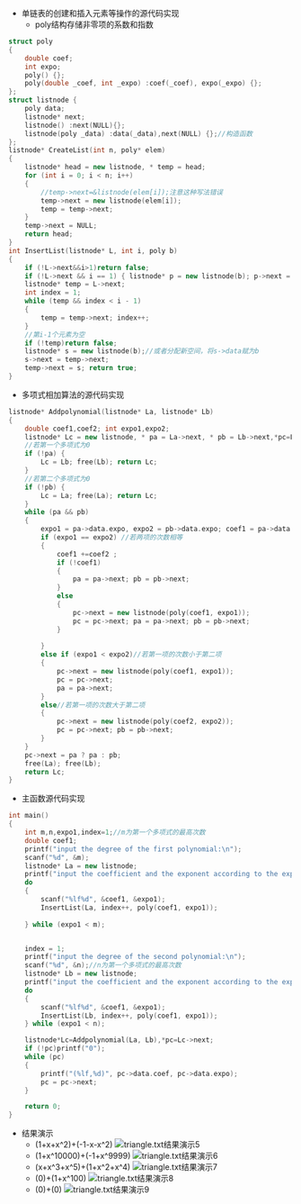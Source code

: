 + 单链表的创建和插入元素等操作的源代码实现
  + poly结构存储非零项的系数和指数
  
````cpp
struct poly
{
	double coef;
	int expo;
	poly() {};
	poly(double _coef, int _expo) :coef(_coef), expo(_expo) {};
};
struct listnode {
	poly data;
	listnode* next;
	listnode() :next(NULL){};
	listnode(poly _data) :data(_data),next(NULL) {};//构造函数
};
listnode* CreateList(int n, poly* elem)
{
	listnode* head = new listnode, * temp = head;
	for (int i = 0; i < n; i++)
	{
		//temp->next=&listnode(elem[i]);注意这种写法错误
		temp->next = new listnode(elem[i]);
		temp = temp->next;
	}
	temp->next = NULL;
	return head;
}
int InsertList(listnode* L, int i, poly b)
{
	if (!L->next&&i>1)return false;
	if (!L->next && i == 1) { listnode* p = new listnode(b); p->next = NULL; L->next = p; return true; }
	listnode* temp = L->next;
	int index = 1;
	while (temp && index < i - 1)
	{
		temp = temp->next; index++;
	}
	//第i-1个元素为空
	if (!temp)return false;
	listnode* s = new listnode(b);//或者分配新空间，将s->data赋为b
	s->next = temp->next;
	temp->next = s; return true;
}
````
+ 多项式相加算法的源代码实现
````cpp
listnode* Addpolynomial(listnode* La, listnode* Lb)
{
	double coef1,coef2; int expo1,expo2;
	listnode* Lc = new listnode, * pa = La->next, * pb = Lb->next,*pc=Lc;
    //若第一个多项式为0
	if (!pa) {
		Lc = Lb; free(Lb); return Lc;
	}
    //若第二个多项式为0
	if (!pb) {
		Lc = La; free(La); return Lc;
	}
	while (pa && pb)
	{
		expo1 = pa->data.expo, expo2 = pb->data.expo; coef1 = pa->data.coef; coef2 = pb->data.coef;
		if (expo1 == expo2) //若两项的次数相等
        {
			coef1 +=coef2 ; 
			if (!coef1)
			{
				pa = pa->next; pb = pb->next;
			}
			else
			{
				pc->next = new listnode(poly(coef1, expo1));
				pc = pc->next; pa = pa->next; pb = pb->next;
			}
			
		}
		else if (expo1 < expo2)//若第一项的次数小于第二项
		{
			pc->next = new listnode(poly(coef1, expo1));
			pc = pc->next;
			pa = pa->next;
		}
		else//若第一项的次数大于第二项
		{
			pc->next = new listnode(poly(coef2, expo2));
			pc = pc->next; pb = pb->next;
		}
	}
	pc->next = pa ? pa : pb;
	free(La); free(Lb);
	return Lc;
}
````
+ 主函数源代码实现
````cpp
int main()
{
	int m,n,expo1,index=1;//m为第一个多项式的最高次数
	double coef1; 
	printf("input the degree of the first polynomial:\n");
	scanf("%d", &m);
	listnode* La = new listnode;
	printf("input the coefficient and the exponent according to the exponentially increasing order:\n");
	do
	{
		scanf("%lf%d", &coef1, &expo1);
		InsertList(La, index++, poly(coef1, expo1));
		
	} while (expo1 < m);


	index = 1;
	printf("input the degree of the second polynomial:\n");
	scanf("%d", &n);//n为第一个多项式的最高次数
	listnode* Lb = new listnode;
	printf("input the coefficient and the exponent according to the exponentially increasing order:\n");
	do
	{
		scanf("%lf%d", &coef1, &expo1);
		InsertList(Lb, index++, poly(coef1, expo1));
	} while (expo1 < n);

	listnode*Lc=Addpolynomial(La, Lb),*pc=Lc->next;
	if (!pc)printf("0");
	while (pc)
	{
		printf("(%lf,%d)", pc->data.coef, pc->data.expo);
		pc = pc->next;
	}

	return 0;
}
````
+ 结果演示
  + (1+x+x^2)+(-1-x-x^2) 
![triangle.txt结果演示5](C:\Users\Dell\Desktop\DataStructure_2020\Project\5.png "5.png")
  + (1+x^10000)+(-1+x^9999)
![triangle.txt结果演示6](C:\Users\Dell\Desktop\DataStructure_2020\Project\6.png "6.png")
  + (x+x^3+x^5)+(1+x^2+x^4)
![triangle.txt结果演示7](C:\Users\Dell\Desktop\DataStructure_2020\Project\7.png "7.png")
  + (0)+(1+x^100)
![triangle.txt结果演示8](C:\Users\Dell\Desktop\DataStructure_2020\Project\8.png "8.png")
  + (0)+(0)
![triangle.txt结果演示9](C:\Users\Dell\Desktop\DataStructure_2020\Project\9.png "9.png")
